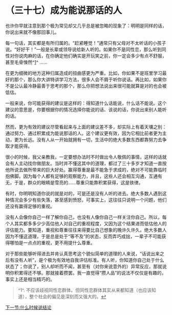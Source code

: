 （三十七）成为能说那话的人 
==========================

也许你早就注意到那个极为常见却又几乎总是被忽略的现象了：明明是同样的话，你说出来就不像那回事儿。

每一句话，其实都是有所归属的。“赶紧睡觉！”通常只有父母对不太听话的小孩子说。“好好干！”一般是长辈或领导说给新人听的。如果你不是同性恋，那么听到同性对你说肉麻的话，在你确定他们确实是开玩笑之前，你一定会多少有点不舒服，甚至毛骨悚然^[1](#fn_1)^
……

在更为细微的地方这种归属造成的扭曲感更为严重。比如，你如果不是班里学习最好的那个，那么你大讲特讲学习方法，很多人会不屑于听你说话。再比如，如果你不是公认最冷静最善于思考的那个，那么你把想法说出来很可能就算是对的也会被低估。

一般来说，你可能获得的建议是这样的：得知道什么话能说，什么话不能说。这个建议的意思是，你要根据你的情况选择你能说的话、该说的话，你说出来别人能听的话。

然而，更为有效的建议尽管看起来与上面的建议差不多，却实际上有着天壤之别：通过努力、通过积累成为能说那话的人。这个建议更有效，因为它相比前者更为主动，更为长远。没有人从一开始就拥有一切，生活中的绝大多数东西都靠努力去争取才能获得。

很小的时候，我父亲教我，一定要想办法时不时做出令人敬佩的事情，这样的话就会有人主动找你做朋友。当时并不懂这其中的道理，都过了三十多岁才知道一直按他所说去做所带来的巨大好处。赢得尊重是最不能急于求成的，绝对不可能靠临时抱佛脚。因为每个人都有足够的观察能力，并且，这些人还会相互沟通，互通有无，于是，群众的眼睛是雪亮的……尊重只能靠积累获得，这是铁律。

有时，你明明知道你说的就是对的，可是还是没有人听的进去。绝大多数人遇到这种情况会多少有些失落，甚至感到愤怒，可事实上，这往往只说明一个问题，他们还没有赢得足够的重视。

没有人会像你自己一样了解你自己，也没有人像你自己一样关注你自己。所以，每个人其实都多多少少高估他人对自己的重视程度，又因为这个结果进而低估他人的评估能力。要知道，重视和尊重往往来得要比自己想象的晚许久许久。绝大多数人因为不懂这道理，于是总是处于“等不及”的状态，反而弄巧成拙，一辈子不可能获得哪怕是一点点的重视，更不用提什么尊重。

对于那些能够听得进去并肯认真思考这个貌似简单的道理的人来说，“话说出来之后有没有人听”，是个极为有效地自我评估标准。有人听，你知道你自己处于什么状态了；你说了，别人却听而不闻，甚至有（对你来说意外的）异常反应，那就说明你积累得还不够。那就接着攒罢。我一直觉得“攒人品”的说法不仅仅是有趣的，事实上还是相当精巧的。

> ^1^.
> 不应该歧视同性恋群体。但同性恋群体其实从来都知道（也应该知道），整个社会的偏见是深刻而又强大的。[↩](#reffn_1 "Jump back to footnote [1] in the text.")

[下一节:什么时候说结论](ch38.md)